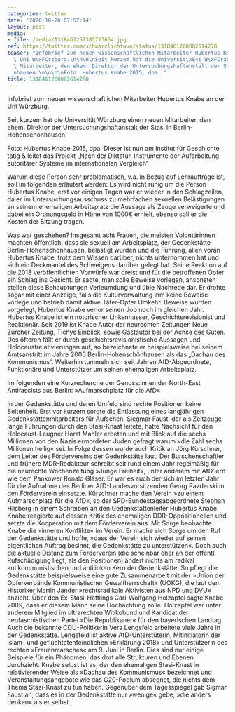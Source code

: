 ```yaml
---
categories: twitter
date: '2020-10-20 07:57:14'
layout: post
media:
- file: /media/1318461257385713664.jpg
ref: https://twitter.com/schwarzlichtwue/status/1318461260082614278
teaser: "Infobrief zum neuen wissenschaftlichen Mitarbeiter Hubertus Knabe an der\
  \ Uni W\xFCrzburg.\n\n\n\nSeit kurzem hat die Universit\xE4t W\xFCrzburg einen neuen\
  \ Mitarbeiter, den ehem. Direktor der Untersuchungshaftanstalt der Stasi in Berlin-Hohensch\xF6\
  nhausen.\n\n\n\nFoto: Hubertus Knabe 2015, dpa. "
title: 1318461260082614278
---
```

Infobrief zum neuen wissenschaftlichen Mitarbeiter Hubertus Knabe an der Uni Würzburg.



Seit kurzem hat die Universität Würzburg einen neuen Mitarbeiter, den ehem. Direktor der Untersuchungshaftanstalt der Stasi in Berlin-Hohenschönhausen.



Foto: Hubertus Knabe 2015, dpa. 
Dieser ist nun am Institut für Geschichte tätig &amp; leitet das Projekt „Nach der Diktatur. Instrumente der Aufarbeitung autoritärer Systeme im internationalen Vergleich“



Warum diese Person sehr problematisch, v.a. in Bezug auf Lehraufträge ist, soll im folgenden erläutert werden:
Es wird nicht ruhig um die Person Hubertus Knabe, erst vor einigen Tagen war er wieder in den Schlagzeilen, da er im Untersuchungsausschuss zu mehrfachen sexuellen Belästigungen an seinem ehemaligen Arbeitsplatz die Aussage als Zeuge verweigerte und dabei ein Ordnungsgeld 
 in Höhe von 1000€ erhielt, ebenso soll er die Kosten der Sitzung tragen.



Was war geschehen?
Insgesamt acht Frauen, die meisten Volontärinnen machten öffentlich, dass sie sexuell am Arbeitsplatz, der Gedenkstätte Berlin-Hohenschönhausen, belästigt wurden und die Führung, allen voran Hubertus Knabe, trotz dem Wissen darüber, nichts unternommen hat 
 und sich ein Deckmantel des Schweigens darüber gelegt hat. Seine Reaktion auf die 2018 veröffentlichten Vorwürfe war dreist und für die betroffenen Opfer ein Schlag ins Gesicht.
Er sagte, man solle Beweise vorlegen, ansonsten stellen diese Behauptungen Verleumdung und üble Nachrede dar. Er drohte sogar mit einer Anzeige, falls die Kulturverwaltung ihm keine Beweise vorlege und betrieb damit aktive Täter-Opfer Umkehr.
Beweise wurden vorgelegt, Hubertus Knabe verlor seinen Job noch im gleichen Jahr.
Hubertus Knabe ist ein notorischer Linkenhasser, Geschichtsrevisionist und Reaktionär. Seit 2019 ist Knabe Autor der neurechten Zeitungen Neue Zürcher Zeitung, Tichys Einblick, sowie Gastautor bei der Achse des Guten.
Des öfteren fällt er durch geschichtsrevisionistische Aussagen und Holocaustrelativierungen auf, so bezeichnete er beispielsweise bei seinem Amtsanstritt im Jahre 2000 Berlin-Hohenschönhausen als das „Dachau des Kommunismus“.
Weiterhin tummeln sich seit Jahren AfD-Abgeordnete, Funktionäre und Unterstützer um seinen ehemaligen Arbeitsplatz. 

Im folgenden eine Kurzrecherche der Genoss:innen der North-East Antifascists aus Berlin:
»Aufmarschplatz für die AfD«

In der Gedenkstätte und deren Umfeld sind rechte Positionen keine Seltenheit. Erst vor kurzem sorgte die Entlassung eines langjährigen Gedenkstättenmitarbeiters für Aufsehen:
Siegmar Faust, der als Zeitzeuge lange Führungen durch den Stasi-Knast leitete, hatte Nachsicht für den Holocaust-Leugner Horst Mahler erbeten und mit Blick auf die sechs Millionen von den Nazis ermordeten Juden gefragt warum »die Zahl sechs Millionen heilig« sei.
In Folge dessen wurde auch Kritik an Jörg Kürschner, dem Leiter des Fördervereins der Gedenkstätte laut: Der Burschenschaftler und frühere MDR-Redakteur schreibt seit rund einem Jahr regelmäßig für die neurechte Wochenzeitung »Junge Freiheit«, 
 unter anderem mit AfD’lern wie dem Pankower Ronald Gläser. Er war es auch der sich im letzten Jahr für die Aufnahme des Berliner AfD-Landesvorsitzenden Georg Pazderski in den Förderverein einsetzte.
Kürschner mache den Verein »zu einem Aufmarschplatz für die AfD«, so der SPD-Bundestagsabgeordnete Stephan Hilsberg in einem Schreiben an den Gedenkstättenleiter Hubertus Knabe.
Knabe reagierte auf dessen Kritik des ehemaligen DDR-Oppositionellen und setzte die Kooperation mit dem Förderverein aus. Mit Sorge beobachte Knabe die »inneren Konflikte« im Verein. Er mache sich Sorge um den Ruf der Gedenkstätte und hoffe, 
 »dass der Verein sich wieder auf seinen eigentlichen Auftrag besinnt, die Gedenkstätte zu unterstützen«.
Doch auch die aktuelle Distanz zum Förderverein (die scheinbar eher an der öffentl. Rufschädigung liegt, als den Positionen) ändert nichts am radikal antikommunistischen und antilinken Kern der Gedenkstätte:
So pflegt die Gedenkstätte beispielsweise eine gute Zusammenarbeit mit der »Union der Opferverbände Kommunistischer Gewaltherrschaft« (UOKG), die laut dem Historiker Martin Jander »rechtsradikale Aktivisten aus NPD und DVU« anzieht.
Über den Ex-Stasi-Häftlings Carl-Wolfgang Holzapfel sagte Knabe 2009, dass er diesem Mann seine Hochachtung zolle. Holzapfel war unter anderem Mitglied im ultrarechten Witikobund und Kandidat der neofaschistischen Partei »Die Republikaner« für den bayerischen Landtag.
Auch die bekannte CDU-Politikerin Vera Lengsfeld arbeitete viele Jahre in der Gedenkstätte. Lengsfeld ist aktive AfD-Unterstüterin, Mitinitiatorin der islam- und geflüchtetenfeindlichen »Erklärung 2018« und Unterstützerin des rechten »Frauenmarsches« am 9. Juni in Berlin.
Dies sind nur einige Beispiele für ein Phänomen, das dort alle Strukturen und Ebenen durchzieht. Knabe selbst ist es, der den ehemaligen Stasi-Knast in relativierender Weise als »Dachau des Kommunismus« bezeichnet und Veranstaltungsangebote wie das G20-Podium absegnet, 
 die nichts dem Thema Stasi-Knast zu tun haben. Gegenüber dem Tagesspiegel gab Sigmar Faust an, dass es in der Gedenkstätte nur »wenige« gebe, »die anders denken« als er selbst.